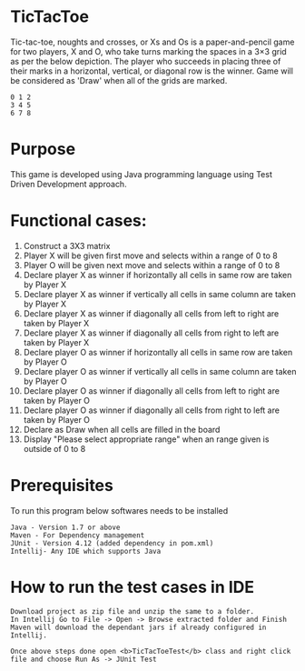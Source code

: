 # TicTacToe

Tic-tac-toe, noughts and crosses, or Xs and Os is a paper-and-pencil game for two players, X and O, who take turns marking the spaces in a 3×3 grid as per the below depiction. The player who succeeds in placing three of their marks in a horizontal, vertical, or diagonal row is the winner. Game will be considered as 'Draw' when all of the grids are marked.
```
0 1 2
3 4 5
6 7 8
```

# Purpose

  This game is developed using Java programming language using Test Driven Development approach.
 

# Functional cases:
1) Construct a 3X3 matrix
2) Player X will be given first move and selects within a range of 0 to 8
3) Player O will be given next move and selects within a range of 0 to 8
4) Declare player X as winner if horizontally all cells in same row are taken by Player X
5) Declare player X as winner if vertically all cells in same column are taken by Player X
6) Declare player X as winner if diagonally all cells from left to right are taken by Player X
7) Declare player X as winner if diagonally all cells from right to left are taken by Player X
8) Declare player O as winner if horizontally all cells in same row are taken by Player O
9) Declare player O as winner if vertically all cells in same column are taken by Player O
10) Declare player O as winner if diagonally all cells from left to right are taken by Player O
11) Declare player O as winner if diagonally all cells from right to left are taken by Player O
12) Declare as Draw when all cells are filled in the board
13) Display "Please select appropriate range" when an range given is outside of 0 to 8


# Prerequisites
To run this program below softwares needs to be installed
```
Java - Version 1.7 or above
Maven - For Dependency management
JUnit - Version 4.12 (added dependency in pom.xml)
Intellij- Any IDE which supports Java
```

# How to run the test cases in IDE
```
Download project as zip file and unzip the same to a folder. 
In Intellij Go to File -> Open -> Browse extracted folder and Finish
Maven will download the dependant jars if already configured in Intellij.

Once above steps done open <b>TicTacToeTest</b> class and right click file and choose Run As -> JUnit Test
```